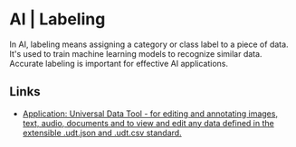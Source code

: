 # AI | Labeling

In AI, labeling means assigning a category or class label to a piece of data. It's used to train machine learning models to recognize
similar data. Accurate labeling is important for effective AI applications.

## Links

* [Application: Universal Data Tool - for editing and annotating images, text, audio, documents and to view and edit any data defined in
  the extensible .udt.json and .udt.csv standard.](https://github.com/UniversalDataTool/universal-data-tool)
